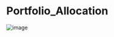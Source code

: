 # Portfolio_Allocation

![image](https://github.com/user-attachments/assets/1aa60d0b-810c-4ec4-9db8-0173a1334a3c)
